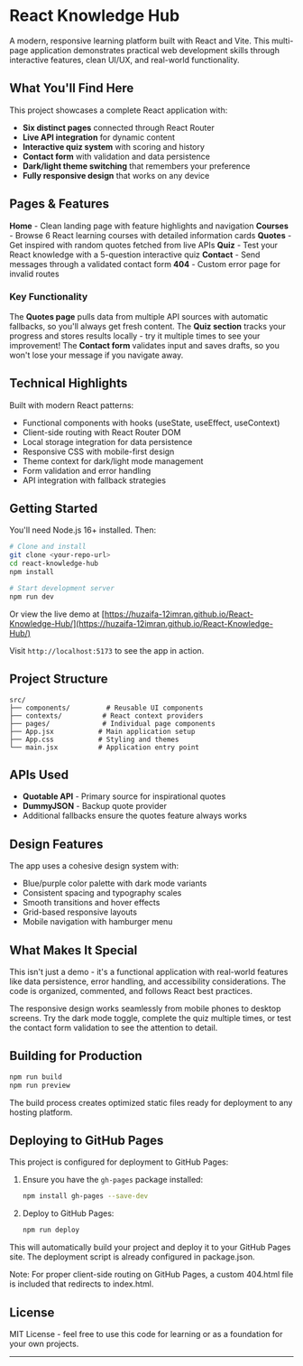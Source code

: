 # React Knowledge Hub

A modern, responsive learning platform built with React and Vite. This multi-page application demonstrates practical web development skills through interactive features, clean UI/UX, and real-world functionality.

## What You'll Find Here

This project showcases a complete React application with:

- **Six distinct pages** connected through React Router
- **Live API integration** for dynamic content
- **Interactive quiz system** with scoring and history
- **Contact form** with validation and data persistence  
- **Dark/light theme switching** that remembers your preference
- **Fully responsive design** that works on any device

## Pages & Features

**Home** - Clean landing page with feature highlights and navigation
**Courses** - Browse 6 React learning courses with detailed information cards
**Quotes** - Get inspired with random quotes fetched from live APIs
**Quiz** - Test your React knowledge with a 5-question interactive quiz
**Contact** - Send messages through a validated contact form
**404** - Custom error page for invalid routes

### Key Functionality

The **Quotes page** pulls data from multiple API sources with automatic fallbacks, so you'll always get fresh content. The **Quiz section** tracks your progress and stores results locally - try it multiple times to see your improvement! The **Contact form** validates input and saves drafts, so you won't lose your message if you navigate away.

## Technical Highlights

Built with modern React patterns:
- Functional components with hooks (useState, useEffect, useContext)
- Client-side routing with React Router DOM
- Local storage integration for data persistence
- Responsive CSS with mobile-first design
- Theme context for dark/light mode management
- Form validation and error handling
- API integration with fallback strategies

## Getting Started

You'll need Node.js 16+ installed. Then:

```bash
# Clone and install
git clone <your-repo-url>
cd react-knowledge-hub
npm install

# Start development server
npm run dev
```

Or view the live demo at [https://huzaifa-12imran.github.io/React-Knowledge-Hub/](https://huzaifa-12imran.github.io/React-Knowledge-Hub/)

Visit `http://localhost:5173` to see the app in action.

## Project Structure

```
src/
├── components/         # Reusable UI components
├── contexts/          # React context providers
├── pages/             # Individual page components
├── App.jsx           # Main application setup
├── App.css           # Styling and themes
└── main.jsx          # Application entry point
```

## APIs Used

- **Quotable API** - Primary source for inspirational quotes
- **DummyJSON** - Backup quote provider
- Additional fallbacks ensure the quotes feature always works

## Design Features

The app uses a cohesive design system with:
- Blue/purple color palette with dark mode variants
- Consistent spacing and typography scales
- Smooth transitions and hover effects
- Grid-based responsive layouts
- Mobile navigation with hamburger menu

## What Makes It Special

This isn't just a demo - it's a functional application with real-world features like data persistence, error handling, and accessibility considerations. The code is organized, commented, and follows React best practices.

The responsive design works seamlessly from mobile phones to desktop screens. Try the dark mode toggle, complete the quiz multiple times, or test the contact form validation to see the attention to detail.

## Building for Production

```bash
npm run build
npm run preview
```

The build process creates optimized static files ready for deployment to any hosting platform.

## Deploying to GitHub Pages

This project is configured for deployment to GitHub Pages:

1. Ensure you have the `gh-pages` package installed:
   ```bash
   npm install gh-pages --save-dev
   ```

2. Deploy to GitHub Pages:
   ```bash
   npm run deploy
   ```

This will automatically build your project and deploy it to your GitHub Pages site. The deployment script is already configured in package.json.

Note: For proper client-side routing on GitHub Pages, a custom 404.html file is included that redirects to index.html.

## License

MIT License - feel free to use this code for learning or as a foundation for your own projects.

---
